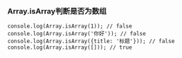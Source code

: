 ### Array.isArray判断是否为数组

	console.log(Array.isArray(1)); // false
	console.log(Array.isArray('你好')); // false
	console.log(Array.isArray({title: '标题'})); // false
	console.log(Array.isArray([])); // true